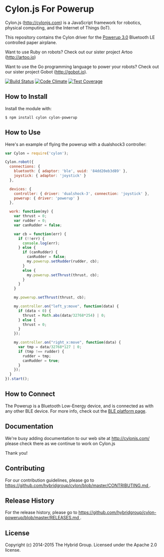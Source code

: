 # Cylon.js For Powerup

Cylon.js (http://cylonjs.com) is a JavaScript framework for robotics, physical computing, and the Internet of Things (IoT).

This repository contains the Cylon driver for the [Powerup 3.0](http://www.poweruptoys.com/products/powerup-v3) Bluetooth LE controlled paper airplane.

Want to use Ruby on robots? Check out our sister project Artoo (http://artoo.io)

Want to use the Go programming language to power your robots? Check out our sister project Gobot (http://gobot.io).

[![Build Status](https://secure.travis-ci.org/hybridgroup/cylon-powerup.png?branch=master)](http://travis-ci.org/hybridgroup/cylon-powerup) [![Code Climate](https://codeclimate.com/github/hybridgroup/cylon-powerup/badges/gpa.svg)](https://codeclimate.com/github/hybridgroup/cylon-powerup) [![Test Coverage](https://codeclimate.com/github/hybridgroup/cylon-powerup/badges/coverage.svg)](https://codeclimate.com/github/hybridgroup/cylon-powerup)

## How to Install

Install the module with:

    $ npm install cylon cylon-powerup

## How to Use

Here's an example of flying the powerup with a dualshock3 controller:

```javascript
var Cylon = require('cylon');

Cylon.robot({
  connections: {
    bluetooth: { adaptor: 'ble', uuid: '84dd20eb3d89' },
    joystick: { adaptor: 'joystick' }
  },

  devices: {
    controller: { driver: 'dualshock-3', connection: 'joystick' },
    powerup: { driver: 'powerup' }
  },

  work: function(my) {
    var thrust = 0;
    var rudder = 0;
    var canRudder = false;

    var cb = function(err) {
      if (!!err) {
        console.log(err);
      } else {
        if (canRudder) {
          canRudder = false;
          my.powerup.setRudder(rudder, cb);
        }
        else {
          my.powerup.setThrust(thrust, cb);
        }
      }
    }

    my.powerup.setThrust(thrust, cb);

    my.controller.on("left_y:move", function(data) {
      if (data < 0) {
        thrust = Math.abs(data/32768*254) | 0;
      } else {
        thrust = 0;
      }
    });

    my.controller.on("right_x:move", function(data) {
      var tmp = data/32768*127 | 0;
      if (tmp !== rudder) {
        rudder = tmp;
        canRudder = true;
      }
    });
  }
}).start();
```

## How to Connect

The Powerup is a Bluetooth Low-Energy device, and is connected as with any other BLE device. For more info, check out the [BLE platform page](http://cylonjs.com/documentation/platforms/ble).

## Documentation

We're busy adding documentation to our web site at http://cylonjs.com/ please check there as we continue to work on Cylon.js

Thank you!

## Contributing

For our contribution guidelines, please go to [https://github.com/hybridgroup/cylon/blob/master/CONTRIBUTING.md
](https://github.com/hybridgroup/cylon/blob/master/CONTRIBUTING.md
).

## Release History

For the release history, please go to [https://github.com/hybridgroup/cylon-powerup/blob/master/RELEASES.md
](https://github.com/hybridgroup/cylon-powerup/blob/master/RELEASES.md
).

## License

Copyright (c) 2014-2015 The Hybrid Group. Licensed under the Apache 2.0 license.
